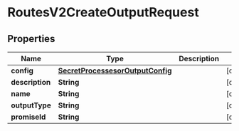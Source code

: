 

# RoutesV2CreateOutputRequest


## Properties

| Name | Type | Description | Notes |
|------------ | ------------- | ------------- | -------------|
|**config** | [**SecretProcessesorOutputConfig**](SecretProcessesorOutputConfig.md) |  |  [optional] |
|**description** | **String** |  |  [optional] |
|**name** | **String** |  |  [optional] |
|**outputType** | **String** |  |  [optional] |
|**promiseId** | **String** |  |  [optional] |



